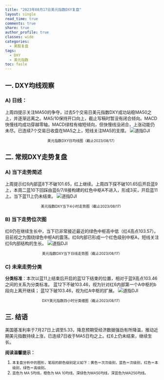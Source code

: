 ```yaml
---
title: "2023年08月17日美元指数DXY复盘"
layout: single
read_time: true
comments: true
share: true
author_profile: true
classes: wide
categories:
  - 美股复盘
tags:
  - DXY
  - 美元指数
toc: fasle
---
```

## 一. DXY均线观察
### A) 日线：
上周四提示关注MA50的争夺，过去5个交易日美元指数DXY成功站稳MA50之上，并逐渐远离之。MA5/10保持开口向上，截止写稿时暂没有闭合倾向。MACD快慢线均成功穿越零轴，MACD绿柱有缩短倾向，但快慢线没闭合，上涨动能仍未尽。已连续7个交易日收盘在MA5之上，短线关注MA5的支撑。
 ![道指DJI](https://image.olim.cc/2023-08-17-DXY-day.png)
<small><center>美元指数DXY日均线图（截止2023/08/17）</center></small>
## 二. 常规DXY走势复盘
### A) 当下走势简述
上周提示红6内部蓝8下不破101.65，红上继续。上周四下探不破101.65后开启蓝9上，本周二蓝10下回踩由蓝6/7/8接构建的红色中枢A不进入，形成3买，开启蓝11上。当下蓝11上仍未结束。
 ![道指DJI](https://image.olim.cc/2023-08-17-DXY-hour.png)
<small><center>美元指数DXY当下4小时走势图（截止2023/08/17）</center></small>
### B) 当下走势位次图
红6仍在继续生长中，当下已非常接近最近的绿色中枢高中低（红4高点103.57）。目前视之为围绕绿色中枢A的震荡。红6内部已形成一个红色级别中枢A，短线关注红6内部结构的生长。
 ![道指DJI](https://image.olim.cc/2023-08-17-DXY-day-1.png)
<small><center>美元指数DXY当下日线走势图（截止2023/08/17）</center></small>
### C) 未来走势分类
**分类标准**：本次以蓝11上结束后开启的蓝12下结束的位置，相对于蓝9高点103.46之间的关系为分类标准。
蓝12下不破103.46，视为针对红6内部第一个A中枢的b段向上离开继续；
蓝12下破103.46，视为红A中枢的扩展。
 ![道指DJI](https://image.olim.cc/2023-08-17-DXY-hour-fl.png)
<small><center>DXY美元指数四小时分类缠图（截止2023/08/17）</center></small>
## 三. 结语
美国基准利率于7月27日上调至5.33，降息预期受经济数据强劲有所降温，推动近期美元指数持续上涨，已连续7日收于MA5日均之上。红6上仍未结束，继续生长。


**阅读温馨提示：** 
1. <small>本复盘分析中的图形，笔段的颜色级别定义如下：黄色＝次次级别，蓝色＝次级别，红色＝本级别，绿色＝高级别。</small> 
2. <small>蓝色为 MA 5均线，橙色为 MA 10均线，深绿色为MA50均线，深蓝色为MA250均线。</small> 

